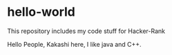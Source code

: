 # hello-world
This repository includes my code stuff for Hacker-Rank

Hello People,
          Kakashi here, I like java and C++.
